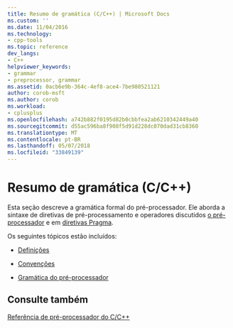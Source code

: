 ```yaml
---
title: Resumo de gramática (C/C++) | Microsoft Docs
ms.custom: ''
ms.date: 11/04/2016
ms.technology:
- cpp-tools
ms.topic: reference
dev_langs:
- C++
helpviewer_keywords:
- grammar
- preprocessor, grammar
ms.assetid: 0acb6e9b-364c-4ef8-ace4-7be980521121
author: corob-msft
ms.author: corob
ms.workload:
- cplusplus
ms.openlocfilehash: a742b882f0195d82b0cbbfea2ab6210342449a40
ms.sourcegitcommit: d55ac596ba8f908f5d91d228dc070dad31cb8360
ms.translationtype: MT
ms.contentlocale: pt-BR
ms.lasthandoff: 05/07/2018
ms.locfileid: "33849139"
---
```

# <a name="grammar-summary-cc"></a>Resumo de gramática (C/C++)
Esta seção descreve a gramática formal do pré-processador. Ele aborda a sintaxe de diretivas de pré-processamento e operadores discutidos [o pré-processador](../preprocessor/preprocessor.md) e em [diretivas Pragma](../preprocessor/pragma-directives-and-the-pragma-keyword.md).  
  
 Os seguintes tópicos estão incluídos:  
  
-   [Definições](../preprocessor/definitions-for-the-grammar-summary.md)  
  
-   [Convenções](../preprocessor/conventions.md)  
  
-   [Gramática do pré-processador](../preprocessor/preprocessor-grammar.md)  
  
## <a name="see-also"></a>Consulte também  
 [Referência de pré-processador do C/C++](../preprocessor/c-cpp-preprocessor-reference.md)